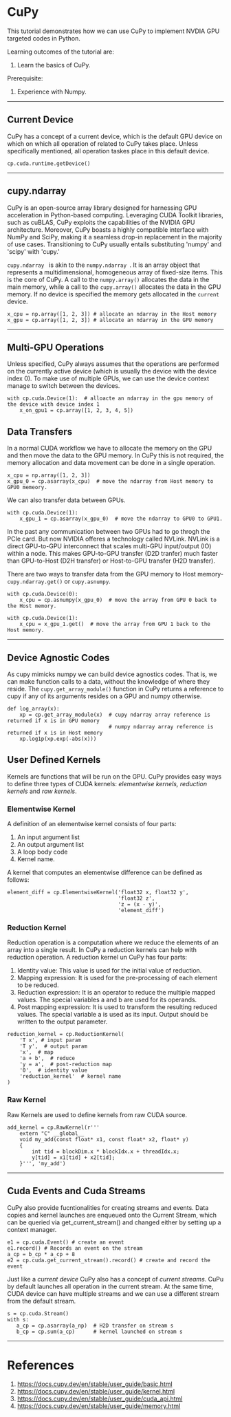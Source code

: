 # CuPy
This tutorial demonstrates how we can use CuPy to implement NVDIA GPU targeted codes in Python.

Learning outcomes of the tutorial are:
1. Learn the basics of CuPy.

Prerequisite:
1. Experience with Numpy. 

***

## Current Device
CuPy has a concept of a current device, which is the default GPU device on which on which all operation of related to CuPy takes place. Unless specifically mentioned, all operation taskes place in this default device.

```
cp.cuda.runtime.getDevice()
```
***

## cupy.ndarray
CuPy is an open-source array library designed for harnessing GPU acceleration in Python-based computing. Leveraging CUDA Toolkit libraries, such as cuBLAS, CuPy  exploits the capabilities of the NVIDIA GPU architecture. Moreover, CuPy boasts a highly compatible interface with NumPy and SciPy, making it a seamless drop-in replacement in the majority of use cases. Transitioning to CuPy usually entails substituting 'numpy' and 'scipy' with 'cupy.'

``cupy.ndarray `` is akin to the ``numpy.ndarray ``. It is an array object that represents a multidimensional, homogeneous array of fixed-size items. This is the core of CuPy. A call to the ``numpy.array()`` allocates the data in the main memory, while a call to the ``cupy.array()`` allocates the data in the GPU memory. If no device is specified the memory gets allocated in the ``current`` device.

```
x_cpu = np.array([1, 2, 3]) # allocate an ndarray in the Host memory
x_gpu = cp.array([1, 2, 3]) # allocate an ndarray in the GPU memory
```
***

## Multi-GPU Operations

Unless specified, CuPy always assumes that the operations are performed on the currently active device (which is usually the device with the device index 0). To make use of multiple GPUs, we can use the  device context manage to switch between the devices.

```
with cp.cuda.Device(1):  # alloacte an ndarray in the gpu memory of the device with device index 1
    x_on_gpu1 = cp.array([1, 2, 3, 4, 5])
```

## Data Transfers

In a normal CUDA workflow we have to allocate the memory on the GPU and then move the data to the GPU memory. In CuPy this is not required, the memory allocation and data movement can be done in a single operation.

```
x_cpu = np.array([1, 2, 3])
x_gpu_0 = cp.asarray(x_cpu)  # move the ndarray from Host memory to GPU0 memeory.
```

We can also transfer data between GPUs. 
```
with cp.cuda.Device(1):
    x_gpu_1 = cp.asarray(x_gpu_0)  # move the ndarray to GPU0 to GPU1.
```
In the past any communication between two GPUs had to go throgh the PCIe card. But now NVIDIA offeres a technology called NVLink. NVLink is a direct GPU-to-GPU interconnect that scales multi-GPU input/output (IO) within a node. This makes GPU-to-GPU transfer (D2D tranfer) much faster than GPU-to-Host (D2H transfer) or Host-to-GPU transfer (H2D transfer). 

There are two ways to transfer data from the GPU memory to Host memory- ``cupy.ndarray.get()`` or ``cupy.asnumpy``. 

```
with cp.cuda.Device(0):
    x_cpu = cp.asnumpy(x_gpu_0)  # move the array from GPU 0 back to the Host memory.

with cp.cuda.Device(1):
    x_cpu = x_gpu_1.get()  # move the array from GPU 1 back to the Host memory.
```

***

## Device Agnostic Codes

As cupy mimicks numpy we can build device agnostics codes. That is, we can make function calls to a data, without the knowledge of where they reside. The ``cupy.get_array_module()`` function in CuPy returns a reference to cupy if any of its arguments resides on a GPU and numpy otherwise.

```
def log_array(x):
    xp = cp.get_array_module(x)  # cupy ndarray array reference is returned if x is in GPU memory
                                 # numpy ndarray array reference is returned if x is in Host memory
    xp.log1p(xp.exp(-abs(x))) 
```

## User Defined Kernels

Kernels are functions that will be run on the GPU. CuPy provides easy ways to define three types of CUDA kernels: *elementwise kernels, reduction kernels* and *raw kernels*.

### Elementwise Kernel
A definition of an elementwise kernel consists of four parts: 
1. An input argument list
2. An output argument list
3. A loop body code
4. Kernel name.
  
A kernel that computes an elementwise  difference can be defined as follows:

```
element_diff = cp.ElementwiseKernel('float32 x, float32 y', 
                                    'float32 z', 
                                    'z = (x - y)', 
                                    'element_diff')
```

### Reduction Kernel
Reduction operation is a computation where we reduce the elements of an array into a single result. In CuPy a reduction kernels can help with reduction operation. A reduction kernel un CuPy has four parts:

1. Identity value: This value is used for the initial value of reduction.
2. Mapping expression: It is used for the pre-processing of each element to be reduced.
3. Reduction expression: It is an operator to reduce the multiple mapped values. The special variables a and b are used for its operands.
4. Post mapping expression: It is used to transform the resulting reduced values. The special variable a is used as its input. Output should be written to the output parameter.

```
reduction_kernel = cp.ReductionKernel(
    'T x', # input param
    'T y',  # output param
    'x',  # map
    'a + b',  # reduce
    'y = a',  # post-reduction map
    '0',  # identity value
    'reduction_kernel'  # kernel name
)
```

### Raw Kernel

Raw Kernels are used to define kernels from raw CUDA source.

```
add_kernel = cp.RawKernel(r'''
    extern "C" __global__
    void my_add(const float* x1, const float* x2, float* y) 
    {
        int tid = blockDim.x * blockIdx.x + threadIdx.x;
        y[tid] = x1[tid] + x2[tid];
    }''', 'my_add')
```

***

## Cuda Events and Cuda Streams

CuPy also provide fucntionalities for creating streams and events. Data copies and kernel launches are enqueued onto the Current Stream, which can be queried via get_current_stream() and changed either by setting up a context manager.

```
e1 = cp.cuda.Event() # create an event
e1.record() # Records an event on the stream
a_cp = b_cp * a_cp + 8
e2 = cp.cuda.get_current_stream().record() # create and record the event
```

Just like a *current device* CuPy also has a concept of *current streams*. CuPu by default launches all operation in the current stream. At the same time, CUDA device can have multiple streams and we can use a different stream from the default stream.  

```
s = cp.cuda.Stream()
with s:
   a_cp = cp.asarray(a_np)  # H2D transfer on stream s
   b_cp = cp.sum(a_cp)      # kernel launched on stream s 
```

***

# References
1. https://docs.cupy.dev/en/stable/user_guide/basic.html
2. https://docs.cupy.dev/en/stable/user_guide/kernel.html
3. https://docs.cupy.dev/en/stable/user_guide/cuda_api.html
4. https://docs.cupy.dev/en/stable/user_guide/memory.html


